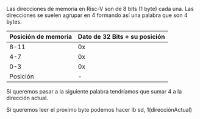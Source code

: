 Las direcciones de memoria en Risc-V son de 8 bits (1 byte) cada una. Las direcciones se suelen agrupar en 4 formando así una palabra que son 4 bytes.

| Posición de memoria | Dato de 32 Bits + su posición              |
|---------------------|--------------------------------------------|
| 8-11                | 0x     | FF     | FF 	 | AB     | BA     |
| 4-7                 | 0x     | 00     | 02     | BE     | 21     |
| 0-3                 | 0x     | 0E     | 00     | DF     | 78     |
| Posición            | -      | Pi + 0 | Pi + 1 | Pi + 2 | Pi + 3 |

Si queremos pasar a la siguiente palabra tendríamos que sumar 4 a la dirección actual. 

Si queremos leer el proximo byte podemos hacer lb sd, 1(direcciónActual) 




